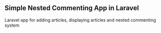 
## Simple Nested Commenting App in Laravel 

Laravel app for adding articles, displaying articles and nested commenting system
